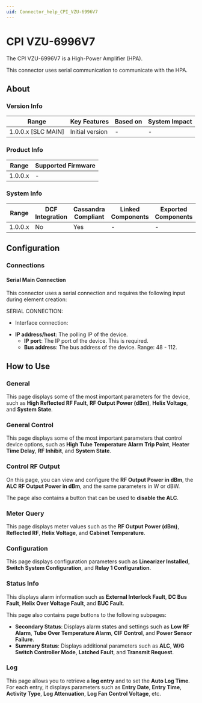 ```yaml
---
uid: Connector_help_CPI_VZU-6996V7
---
```


# CPI VZU-6996V7

The CPI VZU-6996V7 is a High-Power Amplifier (HPA).

This connector uses serial communication to communicate with the HPA.

## About

### Version Info

| **Range**            | **Key Features** | **Based on** | **System Impact** |
|----------------------|------------------|--------------|-------------------|
| 1.0.0.x \[SLC MAIN\] | Initial version  | \-           | \-                |

### Product Info

| **Range** | **Supported Firmware** |
|-----------|------------------------|
| 1.0.0.x   | \-                     |

### System Info

| **Range** | **DCF Integration** | **Cassandra Compliant** | **Linked Components** | **Exported Components** |
|-----------|---------------------|-------------------------|-----------------------|-------------------------|
| 1.0.0.x   | No                  | Yes                     | \-                    | \-                      |

## Configuration

### Connections

#### Serial Main Connection

This connector uses a serial connection and requires the following input during element creation:

SERIAL CONNECTION:

- Interface connection:

<!-- -->

- **IP address/host**: The polling IP of the device.
  - **IP port**: The IP port of the device. This is required.
  - **Bus address**: The bus address of the device. Range: 48 - 112.

## How to Use

### General

This page displays some of the most important parameters for the device, such as **High Reflected RF Fault**, **RF Output Power (dBm)**, **Helix Voltage**, and **System State**.

### General Control

This page displays some of the most important parameters that control device options, such as **High Tube Temperature Alarm Trip Point**, **Heater Time Delay**, **RF Inhibit**, and **System State**.

### Control RF Output

On this page, you can view and configure the **RF Output Power in dBm**, the **ALC RF Output Power in dBm**, and the same parameters in W or dBW.

The page also contains a button that can be used to **disable the ALC**.

### Meter Query

This page displays meter values such as the **RF Output Power (dBm)**, **Reflected RF**, **Helix Voltage**, and **Cabinet Temperature**.

### Configuration

This page displays configuration parameters such as **Linearizer Installed**, **Switch System Configuration**, and **Relay 1 Configuration**.

### Status Info

This displays alarm information such as **External Interlock Fault**, **DC Bus Fault**, **Helix Over Voltage Fault**, and **BUC Fault**.

This page also contains page buttons to the following subpages:

- **Secondary Status**: Displays alarm states and settings such as **Low RF Alarm**, **Tube Over Temperature Alarm**, **CIF Control**, and **Power Sensor Failure**.
- **Summary Status**: Displays additional parameters such as **ALC**, **W/G Switch Controller Mode**, **Latched Fault**, and **Transmit Request**.

### Log

This page allows you to retrieve a **log entry** and to set the **Auto Log Time**. For each entry, it displays parameters such as **Entry Date**, **Entry Time**, **Activity Type**, **Log Attenuation**, **Log Fan Control Voltage**, etc.
